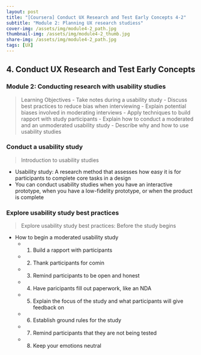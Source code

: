 ```yaml
---
layout: post
title: "[Coursera] Conduct UX Research and Test Early Concepts 4-2"
subtitle: "Module 2: Planning UX research studiess"
cover-img: /assets/img/module4-2_path.jpg
thumbnail-img: /assets/img/module4-2_thumb.jpg
share-img: /assets/img/module4-2_path.jpg
tags: [UX]
--- 
```


## 4. Conduct UX Research and Test Early Concepts
### Module 2: Conducting research with usability studies

> Learning Objectives
	- Take notes during a usability study
	- Discuss best practices to reduce bias when interviewing
	- Explain potential biases involved in moderating interviews
	- Apply techniques to build rapport with study participants
	- Explain how to conduct a moderated and an unmoderated usability study
	- Describe why and how to use usability studies

### Conduct a usability study

> Introduction to usability studies

- Usability study: A research method that assesses how easy it is for participants to complete core tasks in a design
- You can conduct usability studies when you have an interactive prototype, when you have a low-fidelity prototype, or when the product is complete

### Explore usability study best practices

> Explore usability study best practices: Before the study begins

- How to begin a moderated usability study
	- 1. Build a rapport with participants
    - 2. Thank participants for comin
    - 3. Remind participants to be open and honest
    - 4. Have paricipants fill out paperwork, like an NDA
    - 5. Explain the focus of the study and what participants will give feedback on
    - 6. Establish ground rules for the study
    - 7. Remind participants that they are not being tested
    - 8. Keep your emotions neutral